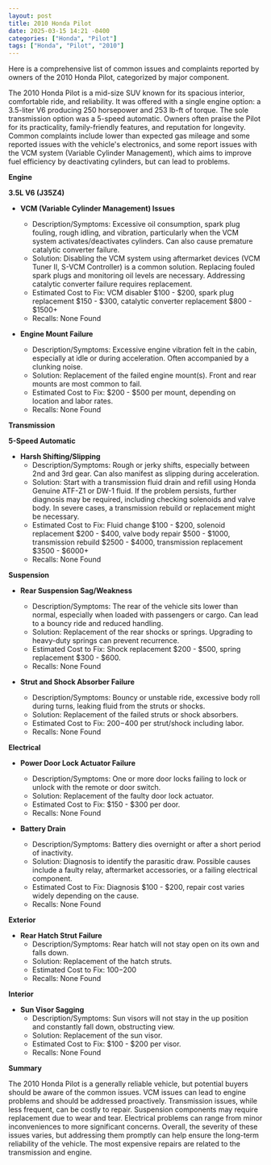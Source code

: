 ```yaml
---
layout: post
title: 2010 Honda Pilot
date: 2025-03-15 14:21 -0400
categories: ["Honda", "Pilot"]
tags: ["Honda", "Pilot", "2010"]
---
```

Here is a comprehensive list of common issues and complaints reported by owners of the 2010 Honda Pilot, categorized by major component.

The 2010 Honda Pilot is a mid-size SUV known for its spacious interior, comfortable ride, and reliability. It was offered with a single engine option: a 3.5-liter V6 producing 250 horsepower and 253 lb-ft of torque. The sole transmission option was a 5-speed automatic. Owners often praise the Pilot for its practicality, family-friendly features, and reputation for longevity. Common complaints include lower than expected gas mileage and some reported issues with the vehicle's electronics, and some report issues with the VCM system (Variable Cylinder Management), which aims to improve fuel efficiency by deactivating cylinders, but can lead to problems.

**Engine**

**3.5L V6 (J35Z4)**

*   **VCM (Variable Cylinder Management) Issues**
    *   Description/Symptoms: Excessive oil consumption, spark plug fouling, rough idling, and vibration, particularly when the VCM system activates/deactivates cylinders. Can also cause premature catalytic converter failure.
    *   Solution: Disabling the VCM system using aftermarket devices (VCM Tuner II, S-VCM Controller) is a common solution. Replacing fouled spark plugs and monitoring oil levels are necessary. Addressing catalytic converter failure requires replacement.
    *   Estimated Cost to Fix: VCM disabler $100 - $200, spark plug replacement $150 - $300, catalytic converter replacement $800 - $1500+
    *   Recalls: None Found

*   **Engine Mount Failure**
    *   Description/Symptoms: Excessive engine vibration felt in the cabin, especially at idle or during acceleration. Often accompanied by a clunking noise.
    *   Solution: Replacement of the failed engine mount(s). Front and rear mounts are most common to fail.
    *   Estimated Cost to Fix: $200 - $500 per mount, depending on location and labor rates.
    *   Recalls: None Found

**Transmission**

**5-Speed Automatic**

*   **Harsh Shifting/Slipping**
    *   Description/Symptoms: Rough or jerky shifts, especially between 2nd and 3rd gear. Can also manifest as slipping during acceleration.
    *   Solution: Start with a transmission fluid drain and refill using Honda Genuine ATF-Z1 or DW-1 fluid. If the problem persists, further diagnosis may be required, including checking solenoids and valve body. In severe cases, a transmission rebuild or replacement might be necessary.
    *   Estimated Cost to Fix: Fluid change $100 - $200, solenoid replacement $200 - $400, valve body repair $500 - $1000, transmission rebuild $2500 - $4000, transmission replacement $3500 - $6000+
    *   Recalls: None Found

**Suspension**

*   **Rear Suspension Sag/Weakness**
    *   Description/Symptoms: The rear of the vehicle sits lower than normal, especially when loaded with passengers or cargo. Can lead to a bouncy ride and reduced handling.
    *   Solution: Replacement of the rear shocks or springs. Upgrading to heavy-duty springs can prevent recurrence.
    *   Estimated Cost to Fix: Shock replacement $200 - $500, spring replacement $300 - $600.
    *   Recalls: None Found

*   **Strut and Shock Absorber Failure**
    *   Description/Symptoms: Bouncy or unstable ride, excessive body roll during turns, leaking fluid from the struts or shocks.
    *   Solution: Replacement of the failed struts or shock absorbers.
    *   Estimated Cost to Fix: $200-$400 per strut/shock including labor.
    *   Recalls: None Found

**Electrical**

*   **Power Door Lock Actuator Failure**
    *   Description/Symptoms: One or more door locks failing to lock or unlock with the remote or door switch.
    *   Solution: Replacement of the faulty door lock actuator.
    *   Estimated Cost to Fix: $150 - $300 per door.
    *   Recalls: None Found

*   **Battery Drain**
    *   Description/Symptoms: Battery dies overnight or after a short period of inactivity.
    *   Solution: Diagnosis to identify the parasitic draw. Possible causes include a faulty relay, aftermarket accessories, or a failing electrical component.
    *   Estimated Cost to Fix: Diagnosis $100 - $200, repair cost varies widely depending on the cause.
    *   Recalls: None Found

**Exterior**

*   **Rear Hatch Strut Failure**
    *   Description/Symptoms: Rear hatch will not stay open on its own and falls down.
    *   Solution: Replacement of the hatch struts.
    *   Estimated Cost to Fix: $100-$200
    *   Recalls: None Found

**Interior**

*   **Sun Visor Sagging**
    *   Description/Symptoms: Sun visors will not stay in the up position and constantly fall down, obstructing view.
    *   Solution: Replacement of the sun visor.
    *   Estimated Cost to Fix: $100 - $200 per visor.
    *   Recalls: None Found

**Summary**

The 2010 Honda Pilot is a generally reliable vehicle, but potential buyers should be aware of the common issues. VCM issues can lead to engine problems and should be addressed proactively. Transmission issues, while less frequent, can be costly to repair. Suspension components may require replacement due to wear and tear. Electrical problems can range from minor inconveniences to more significant concerns. Overall, the severity of these issues varies, but addressing them promptly can help ensure the long-term reliability of the vehicle. The most expensive repairs are related to the transmission and engine.

